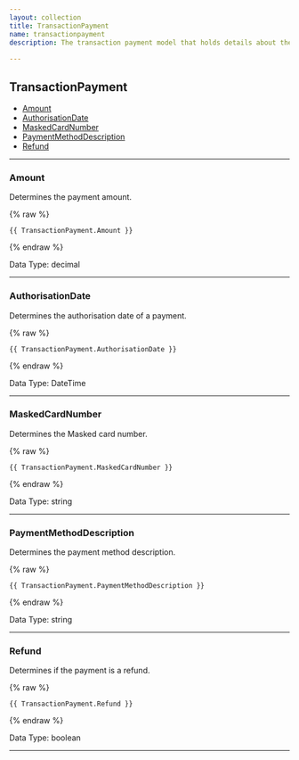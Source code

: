 ```yaml
---
layout: collection
title: TransactionPayment
name: transactionpayment
description: The transaction payment model that holds details about the payment.
 
---
```


## TransactionPayment

* [Amount](#amount)
* [AuthorisationDate](#authorisationdate)
* [MaskedCardNumber](#maskedcardnumber)
* [PaymentMethodDescription](#paymentmethoddescription)
* [Refund](#refund)

---

<a name="amount"></a>
### Amount
Determines the payment amount.

{% raw %}
```liquid
{{ TransactionPayment.Amount }}

```
{% endraw %}

Data Type: decimal

---

<a name="authorisationdate"></a>
### AuthorisationDate
Determines the authorisation date of a payment.

{% raw %}
```liquid
{{ TransactionPayment.AuthorisationDate }}

```
{% endraw %}

Data Type: DateTime

---

<a name="maskedcardnumber"></a>
### MaskedCardNumber
Determines the Masked card number.

{% raw %}
```liquid
{{ TransactionPayment.MaskedCardNumber }}

```
{% endraw %}

Data Type: string

---

<a name="paymentMethoddescription"></a>
### PaymentMethodDescription
Determines the payment method description.

{% raw %}
```liquid
{{ TransactionPayment.PaymentMethodDescription }}

```
{% endraw %}

Data Type: string

---

<a name="refund"></a>
### Refund
Determines if the payment is a refund.

{% raw %}
```liquid
{{ TransactionPayment.Refund }}

```
{% endraw %}

Data Type: boolean

---
